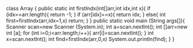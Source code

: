 class Array {
public static int  firstIndx(int[]arr,int idx,int x){
if (idx==arr.length){
return -1;
}
if (arr[idx]==x){
return idx;
}
else{
int first=firstIndx(arr,idx=1,x)
return;
}
}
public static void main (String args[]){
Scanner scan=new Scanner (System.in);
int a=scan.nextInt();
int []arr=new int [a];
for (int i=0;i<arr.length;i++){
arr[i]=scan.nextInt();
}
int x=scan.nextInt();
int find=firstIndx(arr,0,x)
System.out.println(find);
}
}
